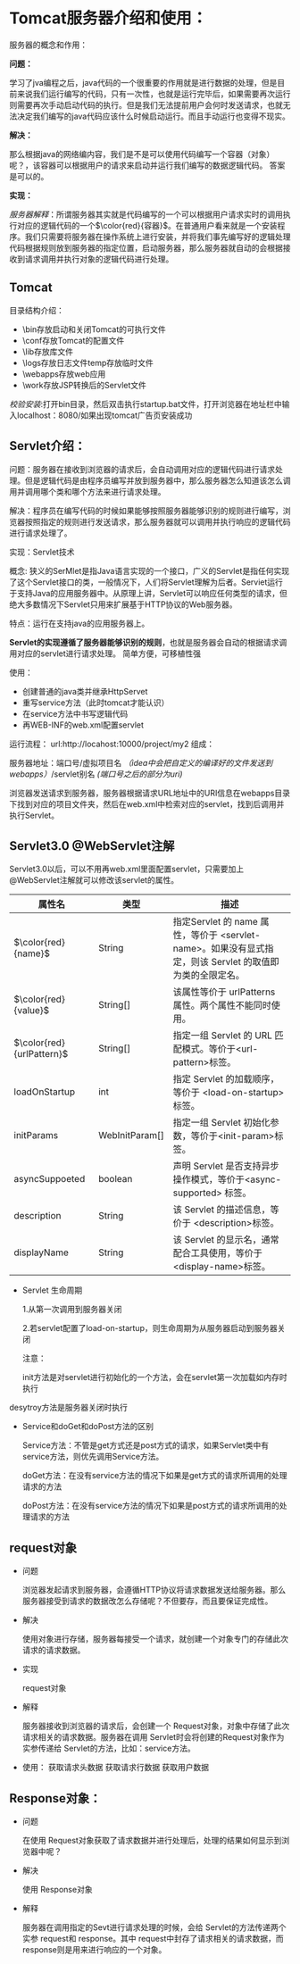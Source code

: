 # Tomcat服务器介绍和使用：

服务器的概念和作用：

**问题：**

学习了jva编程之后，java代码的一个很重要的作用就是进行数据的处理，但是目前来说我们运行编写的代码，只有一次性，也就是运行完毕后，如果需要再次运行则需要再次手动启动代码的执行。但是我们无法提前用户会何时发送请求，也就无法决定我们编写的java代码应该什么时候启动运行。而且手动运行也变得不现实。

**解决：**

那么根据java的网络编内容，我们是不是可以使用代码编写一个容器（对象）呢？，该容器可以根据用户的请求来启动并运行我们编写的数据逻辑代码。
答案是可以的。

**实现：**

*服务器解释*：所谓服务器其实就是代码编写的一个可以根据用户请求实时的调用执行对应的逻辑代码的一个$\color{red}{容器}$。在普通用户看来就是一个安装程序。我们只需要将服务器在操作系统上进行安装，并将我们事先编写好的逻辑处理代码根据规则放到服务器的指定位置，启动服务器，那么服务器就自动的会根据接收到请求调用并执行对象的逻辑代码进行处理。

## Tomcat

目录结构介绍：
- \bin存放启动和关闭Tomcat的可执行文件
- \conf存放Tomcat的配置文件
- \lib存放库文件
- \logs存放日志文件temp存放临时文件
- \webapps存放web应用
- \work存放JSP转换后的Servlet文件

*校验安装*:打开bin目录，然后双击执行startup.bat文件，打开浏览器在地址栏中输入localhost：8080/如果出现tomcat广告页安装成功

## Servlet介绍：

问题：服务器在接收到浏览器的请求后，会自动调用对应的逻辑代码进行请求处理。但是逻辑代码是由程序员编写并放到服务器中，那么服务器怎么知道该怎么调用并调用哪个类和哪个方法来进行请求处理。

解决：程序员在编写代码的时候如果能够按照服务器能够识别的规则进行编写，浏览器按照指定的规则进行发送请求，那么服务器就可以调用并执行响应的逻辑代码进行请求处理了。

实现：Servlet技术

概念:
狭义的SerMlet是指Java语言实现的一个接口，广义的Servlet是指任何实现了这个Servlet接口的类，一般情况下，人们将Servlet理解为后者。Serviet运行于支持Java的应用服务器中。从原理上讲，Servlet可以响应任何类型的请求，但绝大多数情况下Servlet只用来扩展基于HTTP协议的Web服务器。

特点：运行在支持java的应用服务器上。

**Servlet的实现遵循了服务器能够识别的规则**，也就是服务器会自动的根据请求调用对应的servlet进行请求处理。
简单方便，可移植性强

使用：

- 创建普通的java类并继承HttpServet
- 重写service方法（此时tomcat才能认识）
- 在service方法中书写逻辑代码
- 再WEB-INF的web.xml配置servlet
  
运行流程：
url:http://locahost:10000/project/my2
组成：

服务器地址：端口号/虚拟项目名 *（idea中会把自定义的编译好的文件发送到webapps）*/servlet别名
*(端口号之后的部分为uri)*

浏览器发送请求到服务器，服务器根据请求URL地址中的URI信息在webapps目录下找到对应的项目文件夹，然后在web.xml中检索对应的servlet，找到后调用并执行Servlet。

## Servlet3.0  @WebServlet注解

Servlet3.0以后，可以不用再web.xml里面配置servlet，只需要加上@WebServlet注解就可以修改该servlet的属性。

属性名|类型|描述
-|-|-
$\color{red}{name}$|String|指定Servlet 的 name 属性，等价于 \<servlet-name>。如果没有显式指定，则该 Servlet 的取值即为类的全限定名。
$\color{red}{value}$|String[]|该属性等价于 urlPatterns 属性。两个属性不能同时使用。
$\color{red}{urlPattern}$|String[]|指定一组 Servlet 的 URL 匹配模式。等价于\<url-pattern>标签。
loadOnStartup|int|指定 Servlet 的加载顺序，等价于 \<load-on-startup>标签。
initParams|WebInitParam[]|指定一组 Servlet 初始化参数，等价于\<init-param>标签。
asyncSuppoeted|boolean|声明 Servlet 是否支持异步操作模式，等价于\<async-supported> 标签。
description|String|该 Servlet 的描述信息，等价于 \<description>标签。
displayName|String|该 Servlet 的显示名，通常配合工具使用，等价于 \<display-name>标签。

- Servlet 生命周期

  1.从第一次调用到服务器关闭
  
  2.若servlet配置了load-on-startup，则生命周期为从服务器启动到服务器关闭

    注意：
  
    init方法是对servlet进行初始化的一个方法，会在servlet第一次加载如内存时执行

desytroy方法是服务器关闭时执行

- Service和doGet和doPost方法的区别

    Service方法：不管是get方式还是post方式的请求，如果Servlet类中有service方法，则优先调用Service方法。

    doGet方法：在没有service方法的情况下如果是get方式的请求所调用的处理请求的方法

    doPost方法：在没有service方法的情况下如果是post方式的请求所调用的处理请求的方法

## request对象

- 问题

    浏览器发起请求到服务器，会遵循HTTP协议将请求数据发送给服务器。那么服务器接受到请求的数据改怎么存储呢？不但要存，而且要保证完成性。
- 解决

    使用对象进行存储，服务器每接受一个请求，就创建一个对象专门的存储此次请求的请求数据。
- 实现

    request对象
- 解释

    服务器接收到浏览器的请求后，会创建一个 Request对象，对象中存储了此次请求相关的请求数据。服务器在调用 Servlet时会将创建的Request对象作为实参传递给 Servlet的方法，比如：service方法。

- 使用：
    获取请求头数据
    获取请求行数据
    获取用户数据

## Response对象：

- 问题

    在使用 Request对象获取了请求数据并进行处理后，处理的结果如何显示到浏览器中呢？
- 解决

    使用 Response对象
- 解释

    服务器在调用指定的Sevt进行请求处理的时候，会给 Servlet的方法传递两个实参 request和 response。其中 request中封存了请求相关的请求数据，而 response则是用来进行响应的一个对象。